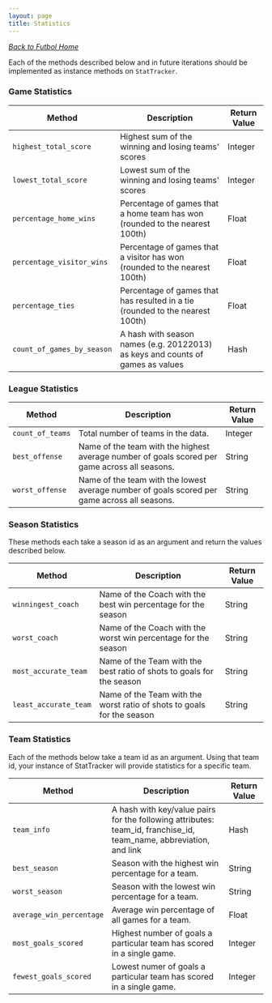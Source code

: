 ```yaml
---
layout: page
title: Statistics
---
```


_[Back to Futbol Home](../index)_

Each of the methods described below and in future iterations should be implemented as instance methods on `StatTracker`.

### Game Statistics

| Method | Description | Return Value |
| ------ | ----------- | ------------ |
|`highest_total_score`| Highest sum of the winning and losing teams' scores | Integer |
|`lowest_total_score`| Lowest sum of the winning and losing teams' scores | Integer |
|`percentage_home_wins`| Percentage of games that a home team has won (rounded to the nearest 100th) | Float |
|`percentage_visitor_wins`| Percentage of games that a visitor has won (rounded to the nearest 100th)  |  Float |
|`percentage_ties`| Percentage of games that has resulted in a tie (rounded to the nearest 100th)  |  Float |
|`count_of_games_by_season`| A hash with season names (e.g. 20122013) as keys and counts of games as values  | Hash |


### League Statistics

| Method | Description | Return Value |
| ------ | ----------- | ------------ |
|`count_of_teams`| Total number of teams in the data. | Integer |
| `best_offense` | Name of the team with the highest average number of goals scored per game across all seasons. | String |
| `worst_offense` | Name of the team with the lowest average number of goals scored per game across all seasons. | String |

### Season Statistics

These methods each take a season id as an argument and return the values described below.

| Method | Description | Return Value |
| ------ | ----------- | ------------ |
| `winningest_coach` | Name of the Coach with the best win percentage for the season | String |
| `worst_coach` | Name of the Coach with the worst win percentage for the season | String |
| `most_accurate_team` | Name of the Team with the best ratio of shots to goals for the season | String |
| `least_accurate_team` | Name of the Team with the worst ratio of shots to goals for the season | String |


### Team Statistics

Each of the methods below take a team id as an argument. Using that team id, your instance of StatTracker will provide statistics for a specific team.

| Method | Description | Return Value |
| ------ | ----------- | ------------ |
| `team_info` | A hash with key/value pairs for the following attributes: team_id, franchise_id, team_name, abbreviation, and link | Hash |
| `best_season` | Season with the highest win percentage for a team. | String |
| `worst_season` | Season with the lowest win percentage for a team. | String |
| `average_win_percentage` | Average win percentage of all games for a team. | Float |
| `most_goals_scored` | Highest number of goals a particular team has scored in a single game. | Integer |
| `fewest_goals_scored` | Lowest numer of goals a particular team has scored in a single game. | Integer |
